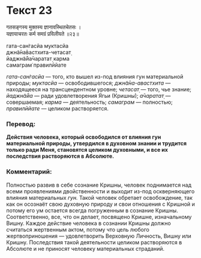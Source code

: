 # Текст 23

गतसङ्गस्य मुक्तस्य ज्ञानावस्थितचेतसः ।  
यज्ञायाचरतः कर्म समग्रं प्रविलीयते ॥२३॥

гата-сан̇гасйа муктасйа  
джн̃а̄на̄вастхита-четасат̣  
йаджн̃а̄йа̄чаратат̣ карма  
самаграм̇ правилӣйате

_гата-сан̇гасйа_ — того, кто вышел из-под влияния гун материальной природы; _муктасйа_ — освободившегося; _джн̃а̄на-авастхита_ — находящееся на трансцендентном уровне; _четасат̣_ — того, чье знание; _йаджн̃а̄йа_ — ради удовлетворения Ягьи (Кришны); _а̄чаратат̣_ — совершаемая; _карма_ — деятельность; _самаграм_ — полностью; _правилӣйате_ — целиком растворяется.

### Перевод:

**Действия человека, который освободился от влияния гун материальной природы, утвердился в духовном знании и трудится только ради Меня, становятся целиком духовными, и все их последствия растворяются в Абсолюте.**

### Комментарий:

Полностью развив в себе сознание Кришны, человек поднимается над всеми проявлениями двойственности и выходит из-под оскверняющего влияния материальных _гун._ Такой человек обретает освобождение, так как он осознаёт свою духовную природу и свои отношения с Кришной и потому его ум остается всегда погруженным в сознание Кришны. Соответственно, все, что он делает, посвящено Кришне, изначальному Вишну. Каждое действие человека в сознании Кришны должно считаться жертвенным актом, потому что цель любого жертвоприношения — удовлетворить Верховную Личность, Вишну или Кришну. Последствия такой деятельности целиком растворяются в Абсолюте и не приносят человеку материальных страданий.